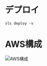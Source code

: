# デプロイ
`sls deploy -v`

# AWS構成
![AWS構成](https://user-images.githubusercontent.com/24289696/125583002-3a9122d7-03a1-4218-88d8-fbe40279702c.jpg)
